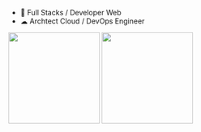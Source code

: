 
- 🌱 Full Stacks / Developer Web
- ☁  Archtect Cloud / DevOps Engineer


<div>
<img height="180em" src="https://github-readme-stats.vercel.app/api?username=devopscomputer&show_icons=falsetheme-dracula&include_all_commits-true&count_private-true"/>
<img height="180em" src="https://github-readme-stats.vercel.app/api/top-langs/?username-devopscomputer&layout-compact&langs_count-168&theme-dracula"/>
</div>

